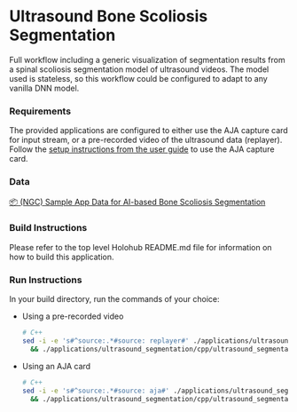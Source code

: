 # Ultrasound Bone Scoliosis Segmentation

Full workflow including a generic visualization of segmentation results from a spinal scoliosis segmentation model of ultrasound videos. The model used is stateless, so this workflow could be configured to adapt to any vanilla DNN model. 

### Requirements

The provided applications are configured to either use the AJA capture card for input stream, or a pre-recorded video of the ultrasound data (replayer). Follow the [setup instructions from the user guide](https://docs.nvidia.com/clara-holoscan/sdk-user-guide/aja_setup.html) to use the AJA capture card.

### Data

[📦️ (NGC) Sample App Data for AI-based Bone Scoliosis Segmentation](https://catalog.ngc.nvidia.com/orgs/nvidia/teams/clara-holoscan/resources/holoscan_ultrasound_sample_data)

### Build Instructions

Please refer to the top level Holohub README.md file for information on how to build this application.

### Run Instructions

In your build directory, run the commands of your choice:

* Using a pre-recorded video
    ```bash
    # C++
    sed -i -e 's#^source:.*#source: replayer#' ./applications/ultrasound_segmentation/cpp/ultrasound_segmentation.yaml \
      && ./applications/ultrasound_segmentation/cpp/ultrasound_segmentation
    ```

* Using an AJA card
    ```bash
    # C++
    sed -i -e 's#^source:.*#source: aja#' ./applications/ultrasound_segmentation/cpp/ultrasound_segmentation.yaml \
      && ./applications/ultrasound_segmentation/cpp/ultrasound_segmentation
    ```
